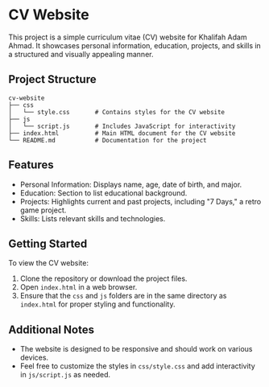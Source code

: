 # CV Website

This project is a simple curriculum vitae (CV) website for Khalifah Adam Ahmad. It showcases personal information, education, projects, and skills in a structured and visually appealing manner.

## Project Structure

```
cv-website
├── css
│   └── style.css       # Contains styles for the CV website
├── js
│   └── script.js       # Includes JavaScript for interactivity
├── index.html          # Main HTML document for the CV website
└── README.md           # Documentation for the project
```

## Features

- Personal Information: Displays name, age, date of birth, and major.
- Education: Section to list educational background.
- Projects: Highlights current and past projects, including "7 Days," a retro game project.
- Skills: Lists relevant skills and technologies.

## Getting Started

To view the CV website:

1. Clone the repository or download the project files.
2. Open `index.html` in a web browser.
3. Ensure that the `css` and `js` folders are in the same directory as `index.html` for proper styling and functionality.

## Additional Notes

- The website is designed to be responsive and should work on various devices.
- Feel free to customize the styles in `css/style.css` and add interactivity in `js/script.js` as needed.